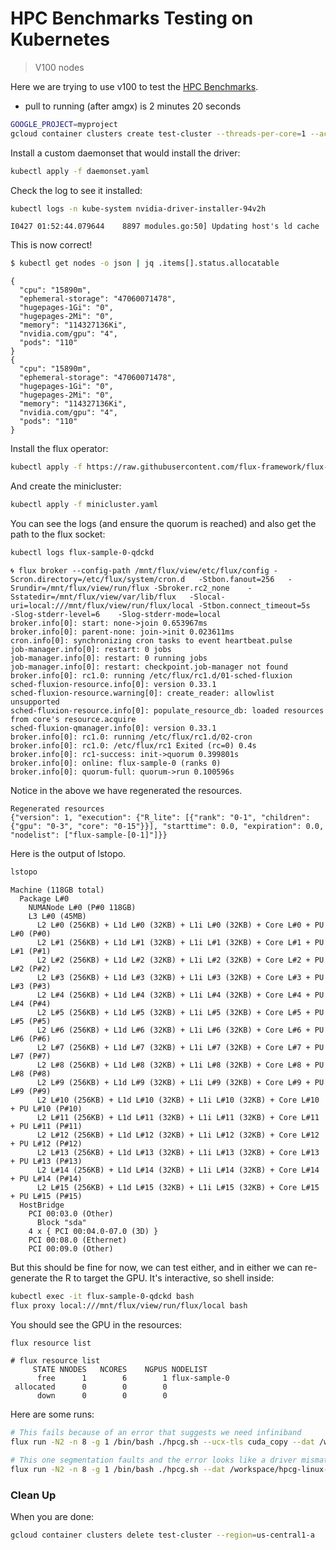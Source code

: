 # HPC Benchmarks Testing on Kubernetes

> V100 nodes

Here we are trying to use v100 to test the [HPC Benchmarks](https://catalog.ngc.nvidia.com/orgs/nvidia/containers/hpc-benchmarks).

- pull to running (after amgx) is 2 minutes 20 seconds

```bash
GOOGLE_PROJECT=myproject
gcloud container clusters create test-cluster --threads-per-core=1 --accelerator type=nvidia-tesla-v100,count=4 --num-nodes=2 --machine-type=n1-standard-32 --region=us-central1-a --project=${GOOGLE_PROJECT} 
```

Install a custom daemonset that would install the driver:

```bash
kubectl apply -f daemonset.yaml
```

Check the log to see it installed:

```bash
kubectl logs -n kube-system nvidia-driver-installer-94v2h 
```
```console
I0427 01:52:44.079644    8897 modules.go:50] Updating host's ld cache
```

This is now correct!

```bash
$ kubectl get nodes -o json | jq .items[].status.allocatable
```
```console
{
  "cpu": "15890m",
  "ephemeral-storage": "47060071478",
  "hugepages-1Gi": "0",
  "hugepages-2Mi": "0",
  "memory": "114327136Ki",
  "nvidia.com/gpu": "4",
  "pods": "110"
}
{
  "cpu": "15890m",
  "ephemeral-storage": "47060071478",
  "hugepages-1Gi": "0",
  "hugepages-2Mi": "0",
  "memory": "114327136Ki",
  "nvidia.com/gpu": "4",
  "pods": "110"
}
```

Install the flux operator:

```bash
kubectl apply -f https://raw.githubusercontent.com/flux-framework/flux-operator/main/examples/dist/flux-operator.yaml
```

And create the minicluster:

```bash
kubectl apply -f minicluster.yaml
```

You can see the logs (and ensure the quorum is reached) and also get the path to the flux socket:

```bash
kubectl logs flux-sample-0-qdckd 
```
```console
🌀 flux broker --config-path /mnt/flux/view/etc/flux/config -Scron.directory=/etc/flux/system/cron.d   -Stbon.fanout=256   -Srundir=/mnt/flux/view/run/flux -Sbroker.rc2_none    -Sstatedir=/mnt/flux/view/var/lib/flux   -Slocal-uri=local:///mnt/flux/view/run/flux/local -Stbon.connect_timeout=5s    -Slog-stderr-level=6    -Slog-stderr-mode=local
broker.info[0]: start: none->join 0.653967ms
broker.info[0]: parent-none: join->init 0.023611ms
cron.info[0]: synchronizing cron tasks to event heartbeat.pulse
job-manager.info[0]: restart: 0 jobs
job-manager.info[0]: restart: 0 running jobs
job-manager.info[0]: restart: checkpoint.job-manager not found
broker.info[0]: rc1.0: running /etc/flux/rc1.d/01-sched-fluxion
sched-fluxion-resource.info[0]: version 0.33.1
sched-fluxion-resource.warning[0]: create_reader: allowlist unsupported
sched-fluxion-resource.info[0]: populate_resource_db: loaded resources from core's resource.acquire
sched-fluxion-qmanager.info[0]: version 0.33.1
broker.info[0]: rc1.0: running /etc/flux/rc1.d/02-cron
broker.info[0]: rc1.0: /etc/flux/rc1 Exited (rc=0) 0.4s
broker.info[0]: rc1-success: init->quorum 0.399801s
broker.info[0]: online: flux-sample-0 (ranks 0)
broker.info[0]: quorum-full: quorum->run 0.100596s
```

Notice in the above we have regenerated the resources.

```
Regenerated resources
{"version": 1, "execution": {"R_lite": [{"rank": "0-1", "children": {"gpu": "0-3", "core": "0-15"}}], "starttime": 0.0, "expiration": 0.0, "nodelist": ["flux-sample-[0-1]"]}}
```

Here is the output of lstopo.

```bash
lstopo
```
```console
Machine (118GB total)
  Package L#0
    NUMANode L#0 (P#0 118GB)
    L3 L#0 (45MB)
      L2 L#0 (256KB) + L1d L#0 (32KB) + L1i L#0 (32KB) + Core L#0 + PU L#0 (P#0)
      L2 L#1 (256KB) + L1d L#1 (32KB) + L1i L#1 (32KB) + Core L#1 + PU L#1 (P#1)
      L2 L#2 (256KB) + L1d L#2 (32KB) + L1i L#2 (32KB) + Core L#2 + PU L#2 (P#2)
      L2 L#3 (256KB) + L1d L#3 (32KB) + L1i L#3 (32KB) + Core L#3 + PU L#3 (P#3)
      L2 L#4 (256KB) + L1d L#4 (32KB) + L1i L#4 (32KB) + Core L#4 + PU L#4 (P#4)
      L2 L#5 (256KB) + L1d L#5 (32KB) + L1i L#5 (32KB) + Core L#5 + PU L#5 (P#5)
      L2 L#6 (256KB) + L1d L#6 (32KB) + L1i L#6 (32KB) + Core L#6 + PU L#6 (P#6)
      L2 L#7 (256KB) + L1d L#7 (32KB) + L1i L#7 (32KB) + Core L#7 + PU L#7 (P#7)
      L2 L#8 (256KB) + L1d L#8 (32KB) + L1i L#8 (32KB) + Core L#8 + PU L#8 (P#8)
      L2 L#9 (256KB) + L1d L#9 (32KB) + L1i L#9 (32KB) + Core L#9 + PU L#9 (P#9)
      L2 L#10 (256KB) + L1d L#10 (32KB) + L1i L#10 (32KB) + Core L#10 + PU L#10 (P#10)
      L2 L#11 (256KB) + L1d L#11 (32KB) + L1i L#11 (32KB) + Core L#11 + PU L#11 (P#11)
      L2 L#12 (256KB) + L1d L#12 (32KB) + L1i L#12 (32KB) + Core L#12 + PU L#12 (P#12)
      L2 L#13 (256KB) + L1d L#13 (32KB) + L1i L#13 (32KB) + Core L#13 + PU L#13 (P#13)
      L2 L#14 (256KB) + L1d L#14 (32KB) + L1i L#14 (32KB) + Core L#14 + PU L#14 (P#14)
      L2 L#15 (256KB) + L1d L#15 (32KB) + L1i L#15 (32KB) + Core L#15 + PU L#15 (P#15)
  HostBridge
    PCI 00:03.0 (Other)
      Block "sda"
    4 x { PCI 00:04.0-07.0 (3D) }
    PCI 00:08.0 (Ethernet)
    PCI 00:09.0 (Other)
```

But this should be fine for now, we can test either, and in either we can re-generate the R to target the GPU. It's interactive, so shell inside:

```bash
kubectl exec -it flux-sample-0-qdckd bash
flux proxy local:///mnt/flux/view/run/flux/local bash
```

You should see the GPU in the resources:

```bash
flux resource list
```
```console
# flux resource list
     STATE NNODES   NCORES    NGPUS NODELIST
      free      1        6        1 flux-sample-0
 allocated      0        0        0 
      down      0        0        0 
```

Here are some runs:

```bash
# This fails because of an error that suggests we need infiniband
flux run -N2 -n 8 -g 1 /bin/bash ./hpcg.sh --ucx-tls cuda_copy --dat /workspace/hpl-linux-x86_64/sample-dat/HPL-dgx-1N.dat

# This one segmentation faults and the error looks like a driver mismatch
flux run -N2 -n 8 -g 1 /bin/bash ./hpcg.sh --dat /workspace/hpcg-linux-x86_64/sample-dat/hpcg.dat
```

### Clean Up

When you are done:

```bash
gcloud container clusters delete test-cluster --region=us-central1-a
```

